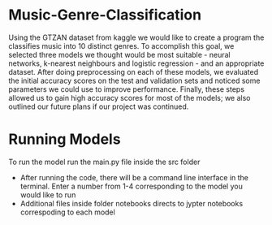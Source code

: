 # Music-Genre-Classification

Using the GTZAN dataset from kaggle we would like to create a program the classifies music into 10 distinct genres. To accomplish this goal, we selected three models we thought would be most suitable - neural networks, k-nearest neighbours and logistic regression - and an appropriate dataset. After doing preprocessing on each of these models, we evaluated the initial accuracy scores on the test and validation sets and noticed some parameters we could use to improve performance. Finally, these steps allowed us to gain high accuracy scores for most of the models; we also outlined our future plans if our project was continued.


# Running Models 
To run the model run the main.py file inside the src folder
  * After running the code, there will be a command line interface in the terminal. Enter a number from 1-4 corresponding to the model you would like to run
  * Additional files inside folder notebooks directs to jypter notebooks correspoding to each model 
